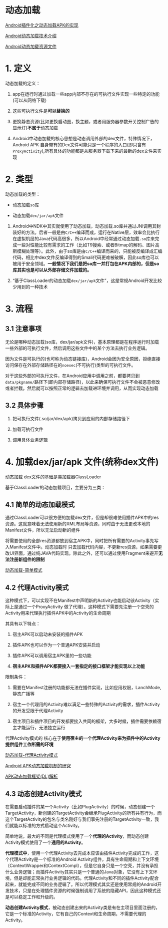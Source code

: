# 动态加载

[Android插件化之动态加载APK的实现](https://www.jianshu.com/p/a4ab102fa4ac)

[Android动态加载技术介绍](https://segmentfault.com/a/1190000004062866)

[Android动态加载资源文件](https://www.jianshu.com/p/cb639a8c9921)

# 1. 定义

动态加载的定义：

1. app在运行时通过加载一些app内部不存在的可执行文件实现一些特定的功能(可以从网络下载)

2. 这些可执行文件是**可以替换的**

3. 更换静态资源(比如更换启动图，换主题，或者用服务器参数开关控制广告的显示灯)**不属于**动态加载

4. Android中动态加载的核心思想是动态调用外部的dex文件，特殊情况下，Android APK 自身带有的Dex文件可能只是一个程序的入口(即只含有`ProxyActivity`),所有具体的功能都是从服务器下载下来的最新的dex文件来实现


# 2. 类型

动态加载的类型：

-  动态加载`so`库

-  动态加载`dex/jar/apk`文件

1. Android中NDK中其实就使用了动态加载，动态加载.so库并通过JNI调用其封装好的方法。后者一般是由`C/C++`编译而成，运行在Native层，效率会比执行在虚拟机层的Java代码高很多，所以Android中经常通过动态加载`.so`库来完成一些对性能比较有需求的工作（比如T9搜索、或者Bitmap的解码、图片高斯模糊处理等）。此外，由于so库是由`C/C++`编译而来的，只能被反编译成汇编代码，相比中dex文件反编译得到的Smali代码更难被破解，因此so库也可以被用于安全领域。**一般情况下我们是把so库一并打包在APK内部的，但是so库其实也是可以从外部存储文件加载的。**

2. “基于ClassLoader的动态加载`dex/jar/apk`文件”，这是常规Android开发比较少用到的一种技术

# 3. 流程

## 3.1 注意事项

无论是哪种动态加载(so库，dex/jar/apk文件)，基本原理都是在程序运行时加载一些外部的可执行文件，然后调用这些文件中的某个方法去执行业务逻辑。

因为文件是可执行的(也可称为动态链接库)，Android会因为安全原因，拒绝直接访问保存在外部存储路径在的`noexec`(不可执行)类型的可执行文件。

对于这些外部的可执行文件，在Android应用中调用之前，都要拷贝到`data/pkgname/`路径下(即内部存储路径)，以此来确保可执行文件不会被恶意修改或者拦截。然后就可以按照正常的逻辑去加载进环境并调用，从而实现动态加载

## 3.2 具体步骤

1. 把可执行文件(.so/jar/dex/apk)拷贝到应用的内部存储路径下

2. 加载可执行文件

3. 调用具体业务逻辑


# 4. 加载dex/jar/apk 文件(统称dex文件)

动态加载 dex文件的基础是类加载器ClassLoader

基于ClassLoader的动态加载项目，主要分为三类：

## 4.1 简单的动态加载模式

通过ClassLoader可以很方便的加载dex文件，但是却很难使用插件APK中的res资源。这就意味着无法使用新的XML布局等资源，同时由于无法更改本地的Manifest文件，所以无法启动新的组件

将需要使用的全部res资源都放到宿主APK中，同时把所有需要的Activity事先写入Manifest文件中。动态加载时 只去加载代码内容，不更新res资源，如果需要更改UI界面，通过纯JAVA代码实现。除此之外，还可以通过使用Fragment来避开**无法注册新组件的限制**

[动态加载-简单模式](https://segmentfault.com/a/1190000004062952)

## 4.2 代理Activity模式

这种模式下，可以实现不在Manifest中声明新的Activity也能启动该Activity（实际上是通过一个ProxyActivity 做了代理）。这种模式下需要先注册一个空壳的Activity用来代理执行插件APK中的Activity的生命周期

其具有以下特点：

1. 宿主APK可以启动未安装的插件APK

2. 插件APK也可以作为一个普通APK安装并启动

3. 插件APK可以调用宿主APK里的一些功能

4. **宿主APK和插件APK都要接入一套指定的接口框架才能实现以上功能**

限制条件：

1. 需要在Manifest注册的功能都无法在插件实现，比如应用权限，LanchMode,静态广播等
	
2. 宿主一个代理用的Activity难以满足一些特殊的Activity的需求，插件Activity的开发受限于代理Activity

3. 宿主项目和插件项目的开发都要接入共同的框架，大多时候，插件需要依赖宿主才能运行，无法独立运行

代理Activity模式的 核心在于**使用宿主的一个代理Activity来为插件中的Activity提供组件工作所需的环境**

[动态加载-代理Activity模式](https://segmentfault.com/a/1190000004062972)

[Android APK动态加载机制的研究](https://blog.csdn.net/singwhatiwanna/article/details/22597587)

[APK动态加载框架(DL)解析](https://blog.csdn.net/singwhatiwanna/article/details/39937639)

## 4.3 动态创建Activity模式

在需要启动插件的某一个Activity（比如PlugActivity）的时候，动态创建一个TargetActivity，新创建的TargetActivity会继承PlugActivity的所有共有行为，而这个TargetActivity的包名与类名刚好与我们事先注册的TargetActivity一致，我们就能以标准的方式启动这个Activity。

简单地说，最大的不同是代理模式使用了一个**代理的Activity**，而动态创建Activity模式使用了一个**通用的Activity**。

**代理模式中**，使用一个代理Activity去完成本应该由插件Activity完成的工作，这个代理Activity是一个标准的Android Activity组件，具有生命周期和上下文环境（ContextWrapper和ContextCompl），但是它自身只是一个空壳，并没有承担什么业务逻辑；而插件Activity其实只是一个普通的Java对象，它没有上下文环境，但是却能正常执行业务逻辑的代码。代理Activity和不同的插件Activity配合起来，就能完成不同的业务逻辑了。所以代理模式其实还是使用常规的Android开发技术，只是在处理插件资源的时候强制调用了系统的隐藏API，因此这种模式还是可以稳定工作和升级的。

**动态创建Activity模式**，被动态创建出来的Activity类是有在主项目里面注册的，它是一个标准的Activity，它有自己的Context和生命周期，不需要代理的Activity。